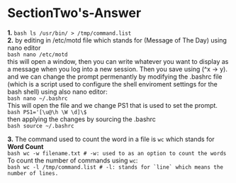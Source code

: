 # SectionTwo's-Answer

**1.**  ```bash
        ls /usr/bin/ > /tmp/command.list
        ```
        <br />
**2.** by editing in /etc/motd file which stands for (Message of The Day) using nano editor <br />
        ```bash
        nano /etc/motd
        ```
        <br />
        this will open a window, then you can write whatever you want to display as a message when you log into a new session. Then you save using (^x -> y).
        <br />
        and we can change the prompt permenantly by modifying the .bashrc file (which is a script used to configure the shell enviroment settings for the bash shell) using also nano editor:
        <br />
        ```bash
        nano ~/.bashrc
        ```
        <br />
        This will open the file and we change PS1 that is used to set the prompt.
        <br />
        ```bash
        PS1='[\u@\h \W \d]\$
        ```
        <br />
        then applying the changes by sourcing the .bashrc
        <br />
        ```bash
        source ~/.bashrc
        ```

**3.** The command used to count the word in a file is `wc` which stands for **Word Count** 
        <br />
        ```bash
        wc -w filename.txt
        # -w: used to as an option to count the words
        ```
        <br />
        To count the number of commands using `wc`:
        <br />
        ```bash
        wc -l /tmp/command.list
        # -l: stands for `line` which means the number of lines.
        ```
